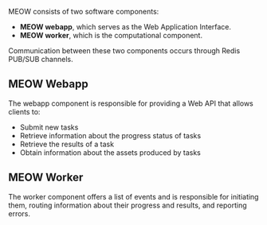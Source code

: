 MEOW consists of two software components:

- **MEOW webapp**, which serves as the Web Application Interface.
- **MEOW worker**, which is the computational component.

Communication between these two components occurs through Redis PUB/SUB channels.

## MEOW Webapp

The webapp component is responsible for providing a Web API that allows clients to:

- Submit new tasks
- Retrieve information about the progress status of tasks
- Retrieve the results of a task
- Obtain information about the assets produced by tasks

## MEOW Worker

The worker component offers a list of events and is responsible for initiating them, routing information about their progress and results, and reporting errors.
